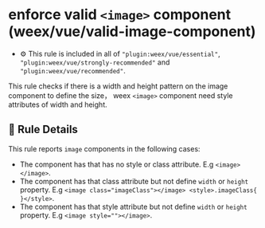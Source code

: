 # enforce valid `<image>` component (weex/vue/valid-image-component)

- :gear: This rule is included in all of `"plugin:weex/vue/essential"`, `"plugin:weex/vue/strongly-recommended"` and `"plugin:weex/vue/recommended"`.

This rule checks if there is a width and height pattern on the image component to define the size， weex `<image>` component need style attributes of width and height.

## :book: Rule Details

This rule reports `image` components in the following cases:

- The component has that has no style or class attribute. E.g `<image></image>`.
- The component has that class attribute but not define `width` or `height` property. E.g `<image class="imageClass"></image> <style>.imageClass{ }</style>`.
- The component has that style attribute but not define `width` or `height` property. E.g `<image style=""></image>`.